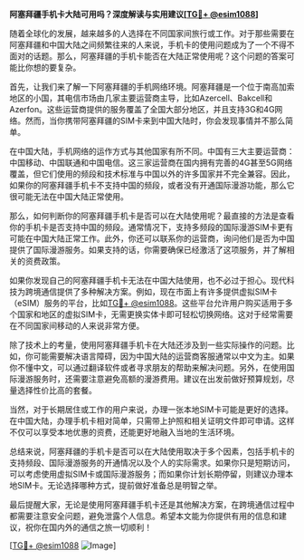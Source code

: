 **阿塞拜疆手机卡大陆可用吗？深度解读与实用建议[[TG💪+ @esim1088](https://t.me/s/esim1088)]**

随着全球化的发展，越来越多的人选择在不同国家间旅行或工作。对于那些需要在阿塞拜疆和中国大陆之间频繁往来的人来说，手机卡的使用问题成为了一个不得不面对的话题。那么，阿塞拜疆的手机卡能否在大陆正常使用呢？这个问题的答案可能比你想的要复杂。

首先，让我们来了解一下阿塞拜疆的手机网络环境。阿塞拜疆是一个位于南高加索地区的小国，其电信市场由几家主要运营商主导，比如Azercell、Bakcell和Azerfon。这些运营商提供的服务覆盖了全国大部分地区，并且支持3G和4G网络。然而，当你携带阿塞拜疆的SIM卡来到中国大陆时，你会发现事情并不那么简单。

在中国大陆，手机网络的运作方式与其他国家有所不同。中国有三大主要运营商：中国移动、中国联通和中国电信。这三家运营商在国内拥有完善的4G甚至5G网络覆盖，但它们使用的频段和技术标准与中国以外的许多国家并不完全兼容。因此，如果你的阿塞拜疆手机卡不支持中国的频段，或者没有开通国际漫游功能，那么它很可能无法在中国大陆正常使用。

那么，如何判断你的阿塞拜疆手机卡是否可以在大陆使用呢？最直接的方法是查看你的手机卡是否支持中国的频段。通常情况下，支持多频段的国际漫游SIM卡更有可能在中国大陆正常工作。此外，你还可以联系你的运营商，询问他们是否为中国提供了国际漫游服务。如果支持的话，你需要确保已经激活了这项服务，并了解相关的资费政策。

如果你发现自己的阿塞拜疆手机卡无法在中国大陆使用，也不必过于担心。现代科技为跨境通信提供了多种解决方案。例如，现在市面上有许多提供虚拟SIM卡（eSIM）服务的平台，比如[TG💪+ @esim1088](https://t.me/s/esim1088)。这些平台允许用户购买适用于多个国家和地区的虚拟SIM卡，无需更换实体卡即可轻松切换网络。这对于经常需要在不同国家间移动的人来说非常方便。

除了技术上的考量，使用阿塞拜疆手机卡在大陆还涉及到一些实际操作的问题。比如，你可能需要解决语言障碍，因为中国大陆的运营商客服通常以中文为主。如果你不懂中文，可以通过翻译软件或者寻求朋友的帮助来解决问题。另外，在使用国际漫游服务时，还需要注意避免高额的漫游费用。建议在出发前做好预算规划，尽量选择性价比高的套餐。

当然，对于长期居住或工作的用户来说，办理一张本地SIM卡可能是更好的选择。在中国大陆，办理手机卡相对简单，只需带上护照和相关证明文件即可申请。这样不仅可以享受本地优惠的资费，还能更好地融入当地的生活环境。

总结来说，阿塞拜疆的手机卡是否可以在大陆使用取决于多个因素，包括手机卡的支持频段、国际漫游服务的开通情况以及个人的实际需求。如果你只是短期访问，可以考虑使用虚拟SIM卡或国际漫游服务；而如果你计划长期停留，则建议办理本地SIM卡。无论选择哪种方式，提前做好准备总是明智之举。

最后提醒大家，无论是使用阿塞拜疆手机卡还是其他解决方案，在跨境通信过程中都需要注意安全问题，避免泄露个人信息。希望本文能为你提供有用的信息和建议，祝你在国内外的通信之旅一切顺利！

[[TG💪+ @esim1088](https://t.me/s/esim1088) ![Image](https://i.postimg.cc/4NQfJmqS/Snipaste-2025-05-13-00-14-12.png)]